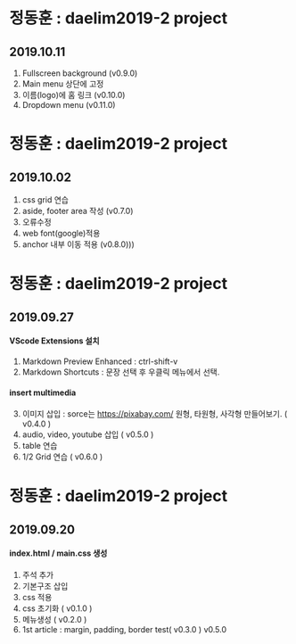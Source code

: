 # 정동훈 : daelim2019-2 project
## 2019.10.11
1. Fullscreen background (v0.9.0)</br>
2. Main menu 상단에 고정
3. 이름(logo)에 홈 링크 (v0.10.0)
4. Dropdown menu (v0.11.0)
# 정동훈 : daelim2019-2 project
## 2019.10.02
1. css grid 연습</br>
2. aside, footer area 작성 (v0.7.0)
3. 오류수정
4. web font(google)적용
5. anchor 내부 이동 적용 (v0.8.0)))
# 정동훈 : daelim2019-2 project
## 2019.09.27
#### VScode Extensions 설치
1. Markdown Preview Enhanced : ctrl-shift-v
2. Markdown Shortcuts : 문장 선택 후 우클릭 메뉴에서 선택.
#### insert multimedia
3. 이미지 삽입 : sorce는 https://pixabay.com/ 원형, 타원형, 사각형 만들어보기. ( v0.4.0 )
4. audio, video, youtube 삽입 ( v0.5.0 )
5. table 연습
6. 1/2 Grid 연습 ( v0.6.0 )

# 정동훈 : daelim2019-2 project
## 2019.09.20
#### index.html / main.css 생성
1. 주석 추가 <br>
2. 기본구조 삽입
3. css 적용
4. css 초기화 ( v0.1.0 )
5. 메뉴생성 ( v0.2.0 )
6. 1st article : margin, padding, 
border test( v0.3.0 )
v0.5.0

